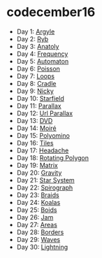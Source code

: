 # codecember16

* Day 1: [Argyle](http://fishgold.co/codecember16/Day1)
* Day 2: [Ryb](http://fishgold.co/codecember16/Day2)
* Day 3: [Anatoly](http://fishgold.co/codecember16/Day3)
* Day 4: [Frequency](http://fishgold.co/codecember16/Day4)
* Day 5: [Automaton](http://fishgold.co/codecember16/Day5)
* Day 6: [Poisson](http://fishgold.co/codecember16/Day6)
* Day 7: [Loops](http://fishgold.co/codecember16/Day7)
* Day 8: [Cradle](http://fishgold.co/codecember16/Day8)
* Day 9: [Nicky](http://fishgold.co/codecember16/Day9)
* Day 10: [Starfield](http://fishgold.co/codecember16/Day10)
* Day 11: [Parallax](http://fishgold.co/codecember16/Day11)
* Day 12: [Url Parallax](http://fishgold.co/codecember16/Day12)
* Day 13: [DVD](http://fishgold.co/codecember16/Day13)
* Day 14: [Moiré](http://fishgold.co/codecember16/Day14)
* Day 15: [Polyomino](http://fishgold.co/codecember16/Day15)
* Day 16: [Tiles](http://fishgold.co/codecember16/Day16)
* Day 17: [Headache](http://fishgold.co/codecember16/Day17)
* Day 18: [Rotating Polygon](http://fishgold.co/codecember16/Day18)
* Day 19: [Matrix](http://fishgold.co/codecember16/Day19)
* Day 20: [Gravity](http://fishgold.co/codecember16/Day20)
* Day 21: [Star System](http://fishgold.co/codecember16/Day21)
* Day 22: [Spirograph](http://fishgold.co/codecember16/Day22)
* Day 23: [Braids](http://fishgold.co/codecember16/Day23)
* Day 24: [Koalas](http://fishgold.co/codecember16/Day24)
* Day 25: [Boids](http://fishgold.co/codecember16/Day25)
* Day 26: [Jam](http://fishgold.co/codecember16/Day26)
* Day 27: [Areas](http://fishgold.co/codecember16/Day27)
* Day 28: [Borders](http://fishgold.co/codecember16/Day28)
* Day 29: [Waves](http://fishgold.co/codecember16/Day29)
* Day 30: [Lightning](http://fishgold.co/codecember16/Day30)
